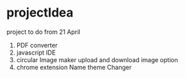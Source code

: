 # projectIdea
project to do from 21 April


1) PDF converter
2) javascript IDE
3) circular Image maker upload and download image option
4) chrome  extension Name theme Changer
